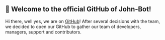 ## 👋 Welcome to the official GitHub of John-Bot!

Hi there, well yes, we are on [GitHub](https://github.com)! After several decisions with the team, we decided to open our GitHub to gather our team of developers, managers, support and contributors.

